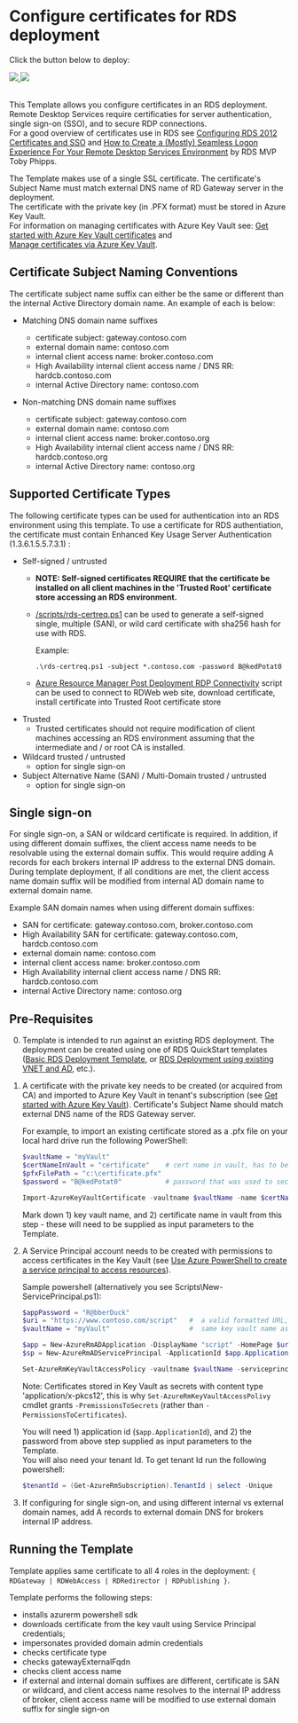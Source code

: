 # Configure certificates for RDS deployment

Click the button below to deploy:

<a href="https://portal.azure.com/#create/Microsoft.Template/uri/https%3A%2F%2Fraw.githubusercontent.com%2FAzure%2Fazure-quickstart-templates%2Fmaster%2Frds-update-certificate%2Fazuredeploy.json" target="_blank">
    <img src="http://azuredeploy.net/deploybutton.png"/>
</a>
<a href="http://armviz.io/#/?load=https%3A%2F%2Fraw.githubusercontent.com%2FAzure%2Fazure-quickstart-templates%2Fmaster%2Frds-update-certificate%2Fazuredeploy.json" target="_blank">
    <img src="http://armviz.io/visualizebutton.png"/>
</a>
<br><br>

This Template allows you configure certificates in an RDS deployment.  
Remote Desktop Services require certificaties for
 server authentication, single sign-on (SSO), and to secure RDP connections.  
 For a good overview of certificates use in RDS see 
 [Configuring RDS 2012 Certificates and SSO](https://ryanmangansitblog.com/2013/03/10/configuring-rds-2012-certificates-and-sso/) and 
 [How to Create a (Mostly) Seamless Logon Experience For Your Remote Desktop Services Environment](http://www.rdsgurus.com/windows-2012-r2-how-to-create-a-mostly-seamless-logon-experience-for-your-remote-desktop-services-environment/) by RDS MVP Toby Phipps.

The Template makes use of a single SSL certificate. The certificate's Subject Name must match external DNS name of RD Gateway server in the deployment.  
The certificate with the private key (in .PFX format) must be stored in Azure Key Vault.  
For information on managing certificates with Azure Key Vault see:  [Get started with Azure Key Vault certificates](https://blogs.technet.microsoft.com/kv/2016/09/26/get-started-with-azure-key-vault-certificates/) and  
[Manage certificates via Azure Key Vault](https://blogs.technet.microsoft.com/kv/2016/09/26/manage-certificates-via-azure-key-vault/).

## Certificate Subject Naming Conventions

The certificate subject name suffix can either be the same or different than the internal Active Directory domain name. An example of each is below:

+ Matching DNS domain name suffixes
	+ certificate subject: gateway.contoso.com
	+ external domain name: contoso.com
	+ internal client access name: broker.contoso.com
	+ High Availability internal client access name / DNS RR: hardcb.contoso.com
	+ internal Active Directory name: contoso.com

+ Non-matching DNS domain name suffixes
	+ certificate subject: gateway.contoso.com
	+ external domain name: contoso.com
	+ internal client access name: broker.contoso.org
	+ High Availability internal client access name / DNS RR: hardcb.contoso.org
	+ internal Active Directory name: contoso.org

## Supported Certificate Types

The following certificate types can be used for authentication into an RDS environment using this template. To use a certificate for RDS authentiation, the certificate must contain Enhanced Key Usage Server Authentication (1.3.6.1.5.5.7.3.1) :

+ Self-signed / untrusted
	+ **NOTE: Self-signed certificates REQUIRE that the certificate be installed on all client machines in the 'Trusted Root' certificate store accessing an RDS environment.**
	+ [/scripts/rds-certreq.ps1](https://github.com/Azure/azure-quickstart-templates/tree/master/rds-update-certificate/scripts/rds-certreq.ps1) can be used to generate a self-signed single, multiple (SAN), or wild card certificate with sha256 hash for use with RDS. 

		Example:
		```
		.\rds-certreq.ps1 -subject *.contoso.com -password B@kedPotat0
		```
	+ [Azure Resource Manager Post Deployment RDP Connectivity](https://aka.ms/azure-rm-rdp-post-deployment.ps1) script can be used to connect to RDWeb web site, download certificate, install certificate into Trusted Root certificate store
+ Trusted
	+ Trusted certificates should not require modification of client machines accessing an RDS environment assuming that the intermediate and / or root CA is installed.
+ Wildcard trusted / untrusted
	+ option for single sign-on
+ Subject Alternative Name (SAN) / Multi-Domain trusted / untrusted
	+ option for single sign-on


## Single sign-on

For single sign-on, a SAN or wildcard certificate is required. In addition, if using different domain suffixes, the client access name needs to be resolvable using the external domain suffix. This would require adding A records for each brokers internal IP address to the external DNS domain. During template deployment, if all conditions are met, the client access name domain suffix will be modified from internal AD domain name to external domain name.

Example SAN domain names when using different domain suffixes:
+ SAN for certificate: gateway.contoso.com, broker.contoso.com
+ High Availability SAN for certificate: gateway.contoso.com, hardcb.contoso.com
+ external domain name: contoso.com
+ internal client access name: broker.contoso.com
+ High Availability internal client access name / DNS RR: hardcb.contoso.com
+ internal Active Directory name: contoso.org

## Pre-Requisites

0. Template is intended to run against an existing RDS deployment. The deployment can be created using one of RDS QuickStart templates 
   ([Basic RDS Deployment Template](https://github.com/Azure/azure-quickstart-templates/tree/master/rds-deployment), or [RDS Deployment using existing VNET and AD](https://github.com/Azure/azure-quickstart-templates/tree/master/rds-deployment-existing-ad), etc.).

1. A certificate with the private key needs to be created (or acquired from CA) and imported to Azure Key Vault in tenant's subscription
	(see [Get started with Azure Key Vault](https://azure.microsoft.com/en-us/documentation/articles/key-vault-get-started)).
    Certificate's Subject Name should match external DNS name of the RDS Gateway server.

	For example, to import an existing certificate stored as a .pfx file on your local hard drive run the following PowerShell:
	```PowerShell
	$vaultName = "myVault"
	$certNameInVault = "certificate"    # cert name in vault, has to be '^[0-9a-zA-Z-]+$' pattern (digits, letters or dashes only, no spaces)
	$pfxFilePath = "c:\certificate.pfx"
	$password = "B@kedPotat0"           # password that was used to secure the pfx file at the time of export 

	Import-AzureKeyVaultCertificate -vaultname $vaultName -name $certNameInVault -filepath $pfxFilePath -password ($password | convertto-securestring -asplaintext -force)
	```
    Mark down 1) key vault name, and 2) certificate name in vault from this step - these will need to be supplied as input parameters to the Template.

2. A Service Principal account needs to be created with permissions to access certificates in the Key Vault
(see [Use Azure PowerShell to create a service principal to access resources](https://azure.microsoft.com/en-us/documentation/articles/resource-group-authenticate-service-principal/)).

	Sample powershell (alternatively you see Scripts\New-ServicePrincipal.ps1):
	```PowerShell
	$appPassword = "R@bberDuck"
	$uri = "https://www.contoso.com/script"   #  a valid formatted URL, not validated for single-tenant deployments
	$vaultName = "myVault"                    #  same key vault name as in step #1 above

	$app = New-AzureRmADApplication -DisplayName "script" -HomePage $uri -IdentifierUris $uri -password $appPassword
	$sp = New-AzureRmADServicePrincipal -ApplicationId $app.ApplicationId

	Set-AzureRmKeyVaultAccessPolicy -vaultname $vaultName -serviceprincipalname $sp.ApplicationId -permissionstosecrets get
	```

	Note: Certificates stored in Key Vault as secrets with content type 'application/x-pkcs12', this is why 
    `Set-AzureRmKeyVaultAccessPolivy` cmdlet grants `-PremissionsToSecrets` (rather than `-PermissionsToCertificates`).
    
    You will need 1) application id (`$app.ApplicationId`), and 2) the password from above step supplied as input parameters to the Template.  
	You will also need your tenant Id. To get tenant Id run the following powershell:
	```PowerShell
	$tenantId = (Get-AzureRmSubscription).TenantId | select -Unique
	```
3. If configuring for single sign-on, and using different internal vs external domain names, add A records to external domain DNS for brokers internal IP address.

## Running the Template

Template applies same certificate to all 4 roles in the deployment: `{ RDGateway | RDWebAccess | RDRedirector | RDPublishing }`.

Template performs the following steps:
+ installs azurerm powershell sdk
+ downloads certificate from the key vault using Service Principal credentials;
+ impersonates provided domain admin credentials
+ checks certificate type
+ checks gatewayExternalFqdn
+ checks client access name
+ if external and internal domain suffixes are different, certificate is SAN or wildcard, and client access name resolves to the internal IP address of broker, client access name will be modified to use external domain suffix for single sign-on
